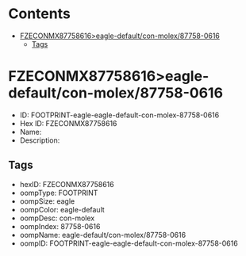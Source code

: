



Contents
========

* [FZECONMX87758616>eagle-default/con-molex/87758-0616](#fzeconmx87758616eagle-defaultcon-molex87758-0616)
	* [Tags](#tags)

# FZECONMX87758616>eagle-default/con-molex/87758-0616

- ID: FOOTPRINT-eagle-eagle-default-con-molex-87758-0616
- Hex ID: FZECONMX87758616
- Name: 
- Description: 

## Tags

- hexID: FZECONMX87758616
- oompType: FOOTPRINT
- oompSize: eagle
- oompColor: eagle-default
- oompDesc: con-molex
- oompIndex: 87758-0616
- oompName: eagle-default/con-molex/87758-0616
- oompID: FOOTPRINT-eagle-eagle-default-con-molex-87758-0616
